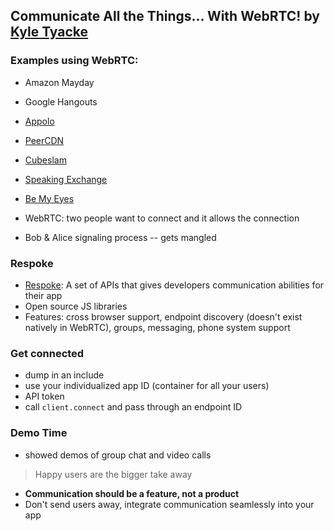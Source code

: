Communicate All the Things... With WebRTC! by [Kyle Tyacke](https://twitter.com/geekgonenomad)
---

### Examples using WebRTC:
- Amazon Mayday
- Google Hangouts
- [Appolo](http://github.com/respoke/apollo)
- [PeerCDN](http://peercdn.com)
- [Cubeslam](http://www.cubeslam.com)
- [Speaking Exchange](http://cna.com.br/speakingexchange)
- [Be My Eyes](http://bemyeyes.org)

- WebRTC: two people want to connect and it allows the connection
- Bob & Alice signaling process -- gets mangled

### Respoke
- [Respoke](https://www.respoke.io/): A set of APIs that gives developers communication abilities for their app
- Open source JS libraries
- Features: cross browser support, endpoint discovery (doesn't exist natively in WebRTC), groups, messaging, phone system support

### Get connected
- dump in an include
- use your individualized app ID (container for all your users)
- API token
- call `client.connect` and pass through an endpoint ID

### Demo Time
- showed demos of group chat and video calls

> Happy users are the bigger take away

- **Communication should be a feature, not a product**
- Don't send users away, integrate communication seamlessly into your app